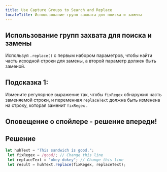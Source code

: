 ```yaml
---
title: Use Capture Groups to Search and Replace
localeTitle: Использование групп захвата для поиска и замены
---
```

## Использование групп захвата для поиска и замены

Используя `.replace()` с первым набором параметров, чтобы найти часть исходной строки для замены, а второй параметр должен быть заменой.

## Подсказка 1:

Измените регулярное выражение так, чтобы `fixRegex` обнаружил часть заменяемой строки, и переменная `replaceText` должна быть изменена на строку, которая заменит `fixRegex` .

## Оповещение о спойлере - решение впереди!

## Решение

```javascript
let huhText = "This sandwich is good."; 
 let fixRegex = /good/; // Change this line 
 let replaceText = "okey-dokey"; // Change this line 
 let result = huhText.replace(fixRegex, replaceText); 

```